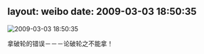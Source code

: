 layout: weibo
date: 2009-03-03 18:50:35
---
<meta name="referrer" content="no-referrer" />

<img src="/images/renren.ico" style="float: left;"/>2009-03-03 18:50:35

拿破轮的错误－－－论破轮之不能拿！

